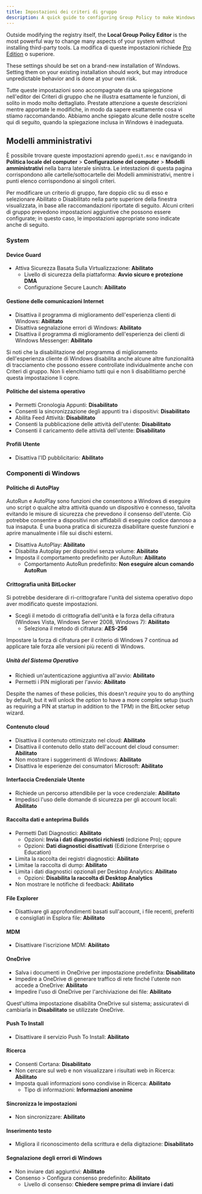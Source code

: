 ```yaml
---
title: Impostazioni dei criteri di gruppo
description: A quick guide to configuring Group Policy to make Windows a bit more privacy respecting.
---
```


Outside modifying the registry itself, the **Local Group Policy Editor** is the most powerful way to change many aspects of your system without installing third-party tools. La modifica di queste impostazioni richiede [Pro Edition](index.md#windows-editions) o superiore.

These settings should be set on a brand-new installation of Windows. Setting them on your existing installation should work, but may introduce unpredictable behavior and is done at your own risk.

Tutte queste impostazioni sono accompagnate da una spiegazione nell'editor dei Criteri di gruppo che ne illustra esattamente le funzioni, di solito in modo molto dettagliato. Prestate attenzione a queste descrizioni mentre apportate le modifiche, in modo da sapere esattamente cosa vi stiamo raccomandando. Abbiamo anche spiegato alcune delle nostre scelte qui di seguito, quando la spiegazione inclusa in Windows è inadeguata.

## Modelli amministrativi

È possibile trovare queste impostazioni aprendo `gpedit.msc` e navigando in **Politica locale del computer** > **Configurazione del computer** > **Modelli amministrativi** nella barra laterale sinistra. Le intestazioni di questa pagina corrispondono alle cartelle/sottocartelle dei Modelli amministrativi, mentre i punti elenco corrispondono ai singoli criteri.

Per modificare un criterio di gruppo, fare doppio clic su di esso e selezionare Abilitato o Disabilitato nella parte superiore della finestra visualizzata, in base alle raccomandazioni riportate di seguito. Alcuni criteri di gruppo prevedono impostazioni aggiuntive che possono essere configurate; in questo caso, le impostazioni appropriate sono indicate anche di seguito.

### System

#### Device Guard

- Attiva Sicurezza Basata Sulla Virtualizzazione: **Abilitato**
    - Livello di sicurezza della piattaforma: **Avvio sicuro e protezione DMA**
    - Configurazione Secure Launch: **Abilitato**

#### Gestione delle comunicazioni Internet

- Disattiva il programma di miglioramento dell'esperienza clienti di Windows: **Abilitato**
- Disattiva segnalazione errori di Windows: **Abilitato**
- Disattiva il programma di miglioramento dell'esperienza dei clienti di Windows Messenger: **Abilitato**

Si noti che la disabilitazione del programma di miglioramento dell'esperienza cliente di Windows disabilita anche alcune altre funzionalità di tracciamento che possono essere controllate individualmente anche con Criteri di gruppo. Non li elenchiamo tutti qui e non li disabilitiamo perché questa impostazione li copre.

#### Politiche del sistema operativo

- Permetti Cronologia Appunti: **Disabilitato**
- Consenti la sincronizzazione degli appunti tra i dispositivi: **Disabilitato**
- Abilita Feed Attività: **Disabilitato**
- Consenti la pubblicazione delle attività dell'utente: **Disabilitato**
- Consenti il caricamento delle attività dell'utente: **Disabilitato**

#### Profili Utente

- Disattiva l'ID pubblicitario: **Abilitato**

### Componenti di Windows

#### Politiche di AutoPlay

AutoRun e AutoPlay sono funzioni che consentono a Windows di eseguire uno script o qualche altra attività quando un dispositivo è connesso, talvolta evitando le misure di sicurezza che prevedono il consenso dell'utente. Ciò potrebbe consentire a dispositivi non affidabili di eseguire codice dannoso a tua insaputa. È una buona pratica di sicurezza disabilitare queste funzioni e aprire manualmente i file sui dischi esterni.

- Disattiva AutoPlay: **Abilitato**
- Disabilita Autoplay per dispositivi senza volume: **Abilitato**
- Imposta il comportamento predefinito per AutoRun: **Abilitato**
    - Comportamento AutoRun predefinito: **Non eseguire alcun comando AutoRun**

#### Crittografia unità BitLocker

Si potrebbe desiderare di ri-crittografare l'unità del sistema operativo dopo aver modificato queste impostazioni.

- Scegli il metodo di crittografia dell'unità e la forza della cifratura (Windows Vista, Windows Server 2008, Windows 7): **Abilitato**
    - Seleziona il metodo di cifratura: **AES-256**

Impostare la forza di cifratura per il criterio di Windows 7 continua ad applicare tale forza alle versioni più recenti di Windows.

##### Unità del Sistema Operativo

- Richiedi un'autenticazione aggiuntiva all'avvio: **Abilitato**
- Permetti i PIN migliorati per l'avvio: **Abilitato**

Despite the names of these policies, this doesn't _require_ you to do anything by default, but it will unlock the _option_ to have a more complex setup (such as requiring a PIN at startup in addition to the TPM) in the BitLocker setup wizard.

#### Contenuto cloud

- Disattiva il contenuto ottimizzato nel cloud: **Abilitato**
- Disattiva il contenuto dello stato dell'account del cloud consumer: **Abilitato**
- Non mostrare i suggerimenti di Windows: **Abilitato**
- Disattiva le esperienze dei consumatori Microsoft: **Abilitato**

#### Interfaccia Credenziale Utente

- Richiede un percorso attendibile per la voce credenziale: **Abilitato**
- Impedisci l'uso delle domande di sicurezza per gli account locali: **Abilitato**

#### Raccolta dati e anteprima Builds

- Permetti Dati Diagnostici: **Abilitato**
    - Opzioni: **Invia i dati diagnostici richiesti** (edizione Pro); oppure
    - Opzioni: **Dati diagnostici disattivati** (Edizione Enterprise o Education)
- Limita la raccolta dei registri diagnostici: **Abilitato**
- Limitae la raccolta di dump: **Abilitato**
- Limita i dati diagnostici opzionali per Desktop Analytics: **Abilitato**
    - Opzioni: **Disabilita la raccolta di Desktop Analytics**
- Non mostrare le notifiche di feedback: **Abilitato**

#### File Explorer

- Disattivare gli approfondimenti basati sull'account, i file recenti, preferiti e consigliati in Esplora file: **Abilitato**

#### MDM

- Disattivare l'iscrizione MDM: **Abilitato**

#### OneDrive

- Salva i documenti in OneDrive per impostazione predefinita: **Disabilitato**
- Impedire a OneDrive di generare traffico di rete finché l'utente non accede a OneDrive: **Abilitato**
- Impedire l'uso di OneDrive per l'archiviazione dei file: **Abilitato**

Quest'ultima impostazione disabilita OneDrive sul sistema; assicuratevi di cambiarla in **Disabilitato** se utilizzate OneDrive.

#### Push To Install

- Disattivare il servizio Push To Install: **Abilitato**

#### Ricerca

- Consenti Cortana: **Disabilitato**
- Non cercare sul web e non visualizzare i risultati web in Ricerca: **Abilitato**
- Imposta quali informazioni sono condivise in Ricerca: **Abilitato**
    - Tipo di informazioni: **Informazioni anonime**

#### Sincronizza le impostazioni

- Non sincronizzare: **Abilitato**

#### Inserimento testo

- Migliora il riconoscimento della scrittura e della digitazione: **Disabilitato**

#### Segnalazione degli errori di Windows

- Non inviare dati aggiuntivi: **Abilitato**
- Consenso > Configura consenso predefinito: **Abilitato**
    - Livello di consenso: **Chiedere sempre prima di inviare i dati**
